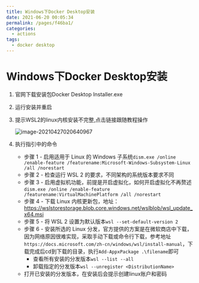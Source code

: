 ```yaml
---
title: Windows下Docker Desktop安装
date: 2021-06-20 00:05:34
permalink: /pages/f46ba1/
categories: 
  - actions
tags: 
  - docker desktop
---
```

# Windows下Docker Desktop安装





1. 官网下载安装包Docker Desktop Installer.exe

2. 运行安装并重启

3. 提示WSL2的linux内核安装不完整,点击链接跟随教程操作

   ![image-20210427020640967](https://storyxc.com/images/blog//image-20210427020640967.png)

4. 执行指引中的命令

   - 步骤 1 - 启用适用于 Linux 的 Windows 子系统`dism.exe /online /enable-feature /featurename:Microsoft-Windows-Subsystem-Linux /all /norestart` 	
   -  步骤 2 - 检查运行 WSL 2 的要求，不同架构的系统版本要求不同
   - 步骤 3 - 启用虚拟机功能，前提是开启虚拟化，如何开启虚拟化不再赘述`dism.exe /online /enable-feature /featurename:VirtualMachinePlatform /all /norestart`
   - 步骤 4 - 下载 Linux 内核更新包，地址：https://wslstorestorage.blob.core.windows.net/wslblob/wsl_update_x64.msi
   - 步骤 5 - 将 WSL 2 设置为默认版本`wsl --set-default-version 2`
   - 步骤 6 - 安装所选的 Linux 分发，官方提供的方案是在微软商店中下载，因为网络原因很难实现，采取手动下载或命令行下载，参考地址`https://docs.microsoft.com/zh-cn/windows/wsl/install-manual`，下载完成后cd到下载的目录，执行`Add-AppxPackage .\filename`即可
     - 查看所有安装的分发版本`wsl --list --all`
     - 卸载指定的分发版本`wsl --unregister <DistributionName>`
   - 打开已安装的分发版本，在安装后会提示创建linux账户和密码